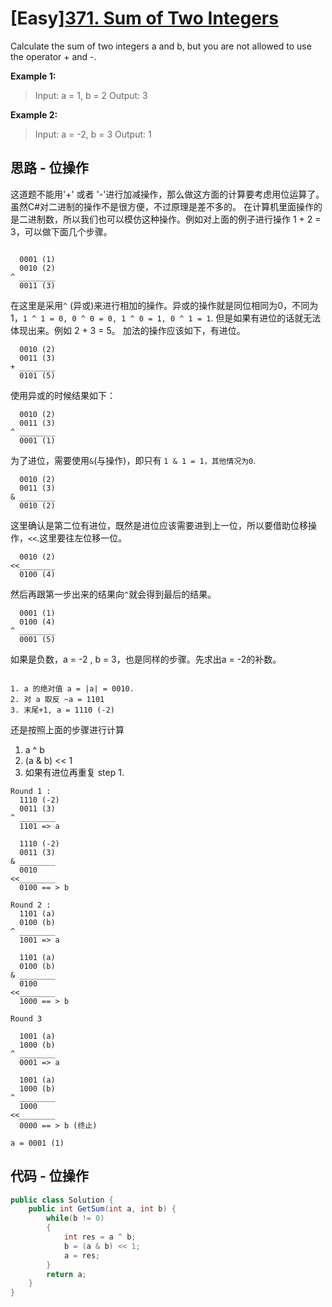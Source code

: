 # [Easy][371. Sum of Two Integers](https://leetcode.com/problems/sum-of-two-integers/)

Calculate the sum of two integers a and b, but you are not allowed to use the operator + and -.

**Example 1:**

> Input: a = 1, b = 2
> Output: 3

**Example 2:**

> Input: a = -2, b = 3
> Output: 1

## 思路 - 位操作

这道题不能用'+' 或者 '-'进行加减操作，那么做这方面的计算要考虑用位运算了。虽然C#对二进制的操作不是很方便，不过原理是差不多的。
在计算机里面操作的是二进制数，所以我们也可以模仿这种操作。例如对上面的例子进行操作 1 + 2 = 3，可以做下面几个步骤。

```text

  0001 (1)
  0010 (2)
^ ________
  0011 (3)
```

在这里是采用`^` (异或)来进行相加的操作。异或的操作就是同位相同为0，不同为1，`1 ^ 1 = 0, 0 ^ 0 = 0, 1 ^ 0 = 1, 0 ^ 1 = 1`. 但是如果有进位的话就无法体现出来。例如 2 + 3 = 5。 加法的操作应该如下，有进位。

```text
  0010 (2)
  0011 (3)
+ ________
  0101 (5)
```

使用异或的时候结果如下：

```text
  0010 (2)
  0011 (3)
^ ________
  0001 (1)
```

为了进位，需要使用`&`(与操作)，即只有 `1 & 1 = 1，其他情况为0`.

```text
  0010 (2)
  0011 (3)
& ________
  0010 (2)
```

这里确认是第二位有进位，既然是进位应该需要进到上一位，所以要借助位移操作，`<<`.这里要往左位移一位。

```text
  0010 (2)
<<________
  0100 (4)
```

然后再跟第一步出来的结果向`^`就会得到最后的结果。

```text
  0001 (1)
  0100 (4)
^ ________
  0001 (5)
```

如果是负数，a = -2 , b = 3，也是同样的步骤。先求出a = -2的补数。

```text

1. a 的绝对值 a = |a| = 0010.
2. 对 a 取反 ~a = 1101
3. 末尾+1, a = 1110 (-2)
```

还是按照上面的步骤进行计算

1. a ^ b
2. (a & b) << 1
3. 如果有进位再重复 step 1.

```text
Round 1 :
  1110 (-2)
  0011 (3)
^ ________
  1101 => a

  1110 (-2)
  0011 (3)
& ________
  0010
<<________
  0100 == > b

Round 2 :
  1101 (a)
  0100 (b)
^ ________
  1001 => a

  1101 (a)
  0100 (b)
& ________
  0100
<<________
  1000 == > b

Round 3

  1001 (a)
  1000 (b)
^ ________
  0001 => a

  1001 (a)
  1000 (b)
^ ________
  1000
<<________
  0000 == > b (终止)

a = 0001 (1)
```

## 代码 - 位操作

```csharp
public class Solution {
    public int GetSum(int a, int b) {
        while(b != 0)
        {
            int res = a ^ b;
            b = (a & b) << 1;
            a = res;
        }
        return a;
    }
}
```
